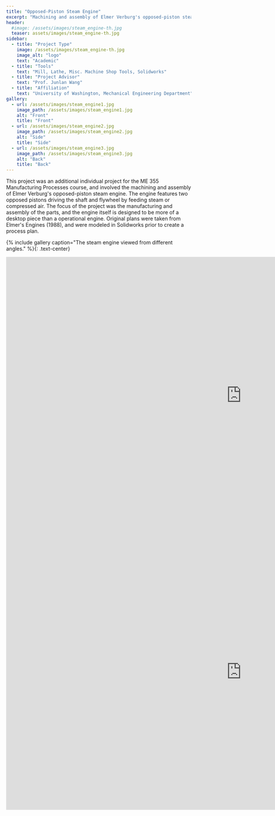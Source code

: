 ```yaml
---
title: "Opposed-Piston Steam Engine"
excerpt: "Machining and assembly of Elmer Verburg's opposed-piston steam engine."
header:
  #image: /assets/images/steam_engine-th.jpg
  teaser: assets/images/steam_engine-th.jpg
sidebar:
  - title: "Project Type"
    image: /assets/images/steam_engine-th.jpg
    image_alt: "logo"
    text: "Academic"
  - title: "Tools"
    text: "Mill, Lathe, Misc. Machine Shop Tools, Solidworks"
  - title: "Project Advisor"
    text: "Prof. Junlan Wang"
  - title: "Affiliation"
    text: "University of Washington, Mechanical Engineering Department"
gallery:
  - url: /assets/images/steam_engine1.jpg
    image_path: /assets/images/steam_engine1.jpg
    alt: "Front"
    title: "Front"
  - url: /assets/images/steam_engine2.jpg
    image_path: /assets/images/steam_engine2.jpg
    alt: "Side"
    title: "Side"
  - url: /assets/images/steam_engine3.jpg
    image_path: /assets/images/steam_engine3.jpg
    alt: "Back"
    title: "Back"
---
```


This project was an additional individual project for the ME 355 Manufacturing Processes course, and involved the machining and assembly of Elmer Verburg's opposed-piston steam engine. The engine features two opposed pistons driving the shaft and flywheel by feeding steam or compressed air. The focus of the project was the manufacturing and assembly of the parts, and the engine itself is designed to be more of a desktop piece than a operational engine. Original plans were taken from Elmer's Engines (1988), and were modeled in Solidworks prior to create a process plan.

{% include gallery caption="The steam engine viewed from different angles." %}{: .text-center}

<iframe width="1280" height="753" src="https://www.youtube.com/embed/PB665QiU52M" frameborder="0" allow="accelerometer; autoplay; encrypted-media; gyroscope; picture-in-picture" allowfullscreen></iframe>

<iframe width="1280" height="753" src="https://www.youtube.com/embed/P_VtBcmRHrE" frameborder="0" allow="accelerometer; autoplay; encrypted-media; gyroscope; picture-in-picture" allowfullscreen></iframe>
